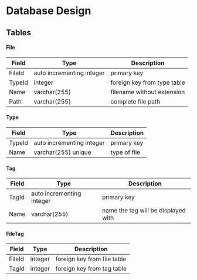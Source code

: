 # Database Design
## Tables
#### File
| Field  | Type                      | Description                 |
| ------ | ------------------------- | --------------------------- |
| FileId | auto incrementing integer | primary key                 |
| TypeId | integer                   | foreign key from type table |
| Name   | varchar(255)              | filename without extension  |
| Path   | varchar(255)              | complete file path          |

#### Type
| Field  | Type                      | Description  |
| ------ | ------------------------- | ------------ |
| TypeId | auto incrementing integer | primary key  |
| Name   | varchar(255) unique       | type of file |

#### Tag
| Field | Type                      | Description                         |
| ----- | ------------------------- | ----------------------------------- |
| TagId | auto incrementing integer | primary key                         |
| Name  | varchar(255)              | name the tag will be displayed with |

#### FileTag
| Field  | Type    | Description                 |
| ------ | ------- | --------------------------- |
| FileId | integer | foreign key from file table |
| TagId  | integer | foreign key from tag table  |
